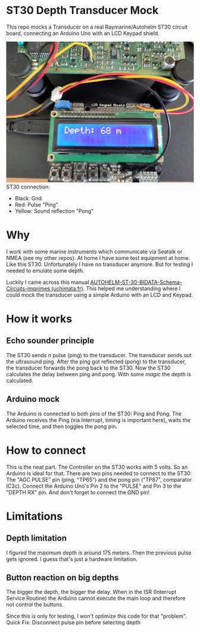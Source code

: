 # ST30 Depth Transducer Mock
This repo mocks a Transducer on a real Raymarine/Autohelm ST30 circuit board, connecting an Arduino Uno with an LCD Keypad shield.

!["Arduino Uno with LCD Keypad Shield connected to ST30"](circuit.jpeg "Arduino Uno with LCD Keypad Shield connected to ST30")
ST30 connection:

* Black: Gnd
* Red: Pulse "Ping"
* Yellow: Sound reflection "Pong"

# Why
I work with some marine instruments which communicate via Seatalk or NMEA (see my other repos). At home I have some test equipment at home. Like this ST30. Unfortunately I have no transducer anymore. But for testing I needed to emulate some depth.

Luckily I came across this manual [AUTOHELM-ST-30-BIDATA-Schema-Circuits-imprimes (uchimata.fr)](https://www.uchimata.fr/wp-content/uploads/2014/10/AUTOHELM-ST-30-BIDATA-Schema-Circuits-imprimes.pdf). This helped me understanding where I could mock the transducer using a simple Arduino with an LCD and Keypad.

# How it works
## Echo sounder principle
The ST30 sends n pulse (ping) to the transducer. The transducer sends out the ultrasound ping. After the ping got reflected (pong) to the transducer, the transducer forwards the pong back to the ST30. Now the ST30 calculates the delay between ping and pong. With some *magic* the depth is calculated.

## Arduino mock
The Arduino is connected to both pins of the ST30: Ping and Pong. The Arduino receives the Ping (via Interrupt, timing is important here), waits the selected time, and then toggles the pong pin.

# How to connect
This is the neat part. The Controller on the ST30 works with 5 volts. So an Arduino is ideal for that. 
There are two pins needed to connect to the ST30: The "AGC PULSE" pin (ping, "TP65") and the pong pin ("TP87", comparator IC3c). 
Connect the Arduino Uno's Pin 2 to the "PULSE" and Pin 3 to the "DEPTH RX" pin. And don't forget to connect the GND pin!

# Limitations
## Depth limitation
I figured the maximum depth is around 175 meters. Then the previous pulse gets ignored. I guess that's just a hardware limitation.

## Button reaction on big depths
The bigger the depth, the bigger the delay. When in the ISR (Interrupt Service Routine) the Arduino cannot execute the main loop and therefore not control the buttons.

Since this is only for testing, I won't optimize this code for that "problem". Quick Fix: Disconnect pulse pin before selecting depth
